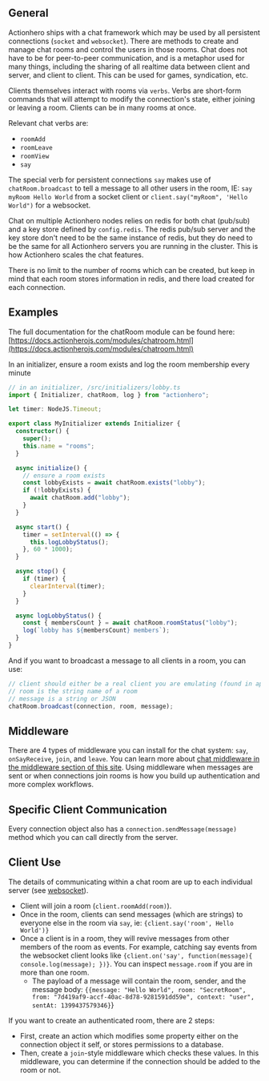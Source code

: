 ## General

Actionhero ships with a chat framework which may be used by all persistent connections (`socket` and `websocket`). There are methods to create and manage chat rooms and control the users in those rooms. Chat does not have to be for peer-to-peer communication, and is a metaphor used for many things, including the sharing of all realtime data between client and server, and client to client. This can be used for games, syndication, etc.

Clients themselves interact with rooms via `verbs`. Verbs are short-form commands that will attempt to modify the connection's state, either joining or leaving a room. Clients can be in many rooms at once.

Relevant chat verbs are:

- `roomAdd`
- `roomLeave`
- `roomView`
- `say`

The special verb for persistent connections `say` makes use of `chatRoom.broadcast` to tell a message to all other users in the room, IE: `say myRoom Hello World` from a socket client or `client.say("myRoom", 'Hello World")` for a websocket.

Chat on multiple Actionhero nodes relies on redis for both chat (pub/sub) and a key store defined by `config.redis`. The redis pub/sub server and the key store don't need to be the same instance of redis, but they do need to be the same for all Actionhero servers you are running in the cluster. This is how Actionhero scales the chat features.

There is no limit to the number of rooms which can be created, but keep in mind that each room stores information in redis, and there load created for each connection.

## Examples

The full documentation for the chatRoom module can be found here: [https://docs.actionherojs.com/modules/chatroom.html](https://docs.actionherojs.com/modules/chatroom.html)

In an initializer, ensure a room exists and log the room membership every minute

```ts
// in an initializer, /src/initializers/lobby.ts
import { Initializer, chatRoom, log } from "actionhero";

let timer: NodeJS.Timeout;

export class MyInitializer extends Initializer {
  constructor() {
    super();
    this.name = "rooms";
  }

  async initialize() {
    // ensure a room exists
    const lobbyExists = await chatRoom.exists("lobby");
    if (!lobbyExists) {
      await chatRoom.add("lobby");
    }
  }

  async start() {
    timer = setInterval(() => {
      this.logLobbyStatus();
    }, 60 * 1000);
  }

  async stop() {
    if (timer) {
      clearInterval(timer);
    }
  }

  async logLobbyStatus() {
    const { membersCount } = await chatRoom.roomStatus("lobby");
    log(`lobby has ${membersCount} members`);
  }
}
```

And if you want to broadcast a message to all clients in a room, you can use:

```ts
// client should either be a real client you are emulating (found in api.connections) or just `{}`
// room is the string name of a room
// message is a string or JSON
chatRoom.broadcast(connection, room, message);
```

## Middleware

There are 4 types of middleware you can install for the chat system: `say`, `onSayReceive`, `join`, and `leave`. You can learn more about [chat middleware in the middleware section of this site](/tutorials/middleware#Chat%20Middleware). Using middleware when messages are sent or when connections join rooms is how you build up authentication and more complex workflows.

## Specific Client Communication

Every connection object also has a `connection.sendMessage(message)` method which you can call directly from the server.

## Client Use

The details of communicating within a chat room are up to each individual server (see [websocket](/tutorials/websocket-server)).

- Client will join a room (`client.roomAdd(room)`).
- Once in the room, clients can send messages (which are strings) to everyone else in the room via `say`, ie: `{client.say('room', Hello World')}`
- Once a client is in a room, they will revive messages from other members of the room as events. For example, catching say events from the websocket client looks like `{client.on('say', function(message){ console.log(message); })}`. You can inspect `message.room` if you are in more than one room.
  - The payload of a message will contain the room, sender, and the message body: `{{message: "Hello World", room: "SecretRoom", from: "7d419af9-accf-40ac-8d78-9281591dd59e", context: "user", sentAt: 1399437579346}`}

If you want to create an authenticated room, there are 2 steps:

- First, create an action which modifies some property either on the connection object it self, or stores permissions to a database.
- Then, create a `join`-style middleware which checks these values. In this middleware, you can determine if the connection should be added to the room or not.
